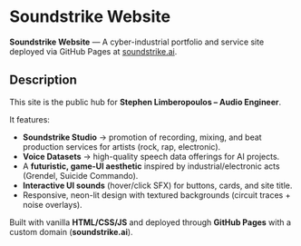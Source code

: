 # Soundstrike Website

**Soundstrike Website** — A cyber-industrial portfolio and service site deployed via GitHub Pages at [soundstrike.ai](https://soundstrike.ai).

## Description

This site is the public hub for **Stephen Limberopoulos – Audio Engineer**.

It features:

- **Soundstrike Studio** → promotion of recording, mixing, and beat production services for artists (rock, rap, electronic).
- **Voice Datasets** → high-quality speech data offerings for AI projects.
- A **futuristic, game-UI aesthetic** inspired by industrial/electronic acts (Grendel, Suicide Commando).
- **Interactive UI sounds** (hover/click SFX) for buttons, cards, and site title.
- Responsive, neon-lit design with textured backgrounds (circuit traces + noise overlays).

Built with vanilla **HTML/CSS/JS** and deployed through **GitHub Pages** with a custom domain (**soundstrike.ai**).
